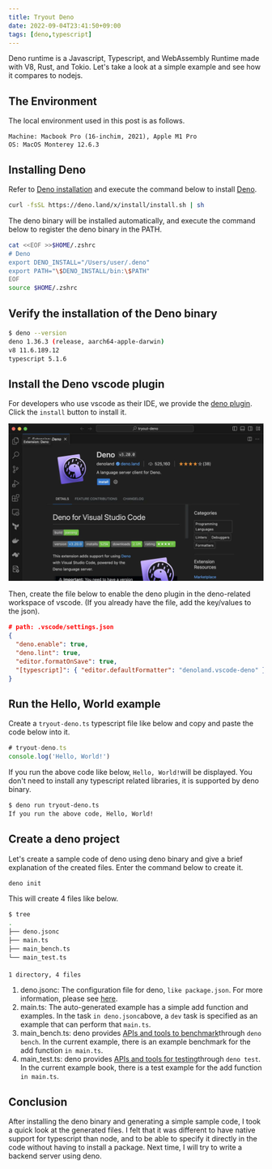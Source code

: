 ```yaml
---
title: Tryout Deno
date: 2022-09-04T23:41:50+09:00
tags: [deno,typescript]
---
```


Deno runtime is a Javascript, Typescript, and WebAssembly Runtime made with V8, Rust, and Tokio. Let's take a look at a simple example and see how it compares to nodejs.

## The Environment

The local environment used in this post is as follows.

```text
Machine: Macbook Pro (16-inchim, 2021), Apple M1 Pro
OS: MacOS Monterey 12.6.3
```

## Installing Deno

Refer to [Deno installation](https://deno.land/manual@v1.36.3/getting_started/installation) and execute the command below to install [Deno](https://deno.land/manual@v1.36.3/getting_started/installation).

```sh
curl -fsSL https://deno.land/x/install/install.sh | sh
```

The deno binary will be installed automatically, and execute the command below to register the deno binary in the PATH.

```sh
cat <<EOF >>$HOME/.zshrc
# Deno
export DENO_INSTALL="/Users/user/.deno"
export PATH="\$DENO_INSTALL/bin:\$PATH"
EOF
source $HOME/.zshrc
```

## Verify the installation of the Deno binary

```sh
$ deno --version
deno 1.36.3 (release, aarch64-apple-darwin)
v8 11.6.189.12
typescript 5.1.6
```

## Install the Deno vscode plugin

For developers who use vscode as their IDE, we provide the [deno plugin](https://marketplace.visualstudio.com/items?itemName=denoland.vscode-deno). Click the `install` button to install it.

![deno vscode plugin page](images/vscode-deno-plugin.webp)

Then, create the file below to enable the deno plugin in the deno-related workspace of vscode. (If you already have the file, add the key/values to the json).

```json
# path: .vscode/settings.json
{
  "deno.enable": true,
  "deno.lint": true,
  "editor.formatOnSave": true,
  "[typescript]": { "editor.defaultFormatter": "denoland.vscode-deno" }
}
```

## Run the Hello, World example

Create a `tryout-deno.ts` typescript file like below and copy and paste the code below into it.

```typescript
# tryout-deno.ts
console.log('Hello, World!')
```

If you run the above code like below, `Hello, World!`will be displayed. You don't need to install any typescript related libraries, it is supported by deno binary.

```sh
$ deno run tryout-deno.ts 
If you run the above code, Hello, World!
```

## Create a deno project

Let's create a sample code of deno using deno binary and give a brief explanation of the created files. Enter the command below to create it.

```sh
deno init
```

This will create 4 files like below.

```sh
$ tree
.
├── deno.jsonc
├── main.ts
├── main_bench.ts
└── main_test.ts

1 directory, 4 files
```

1. deno.jsonc: The configuration file for deno, `like package.json`. For more information, please see [here](https://deno.land/manual@v1.36.4/getting_started/configuration_file).
2. main.ts: The auto-generated example has a simple add function and examples. In the task `in deno.jsonc`above, a `dev` task is specified as an example that can perform that `main.ts`.
3. main\_bench.ts: deno provides [APIs and tools to benchmark](https://deno.land/manual@v1.36.4/tools/benchmarker)through `deno bench`. In the current example, there is an example benchmark for the add function `in main.ts`.
4. main\_test.ts: deno provides [APIs and tools for testing](https://deno.land/manual@v1.36.4/basics/testing#testing)through `deno test`. In the current example book, there is a test example for the add function `in main.ts`.

## Conclusion

After installing the deno binary and generating a simple sample code, I took a quick look at the generated files. I felt that it was different to have native support for typescript than node, and to be able to specify it directly in the code without having to install a package. Next time, I will try to write a backend server using deno.
